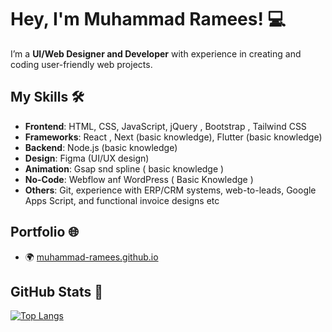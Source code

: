 # Hey, I'm Muhammad Ramees! 💻  

I’m a **UI/Web Designer and Developer** with experience in creating and coding user-friendly web projects.  

## My Skills 🛠️  

- **Frontend**: HTML, CSS, JavaScript, jQuery , Bootstrap , Tailwind CSS   
- **Frameworks**: React , Next (basic knowledge), Flutter (basic knowledge)
- **Backend**: Node.js (basic knowledge)  
- **Design**: Figma (UI/UX design)
- **Animation**: Gsap snd spline ( basic knowledge )
- **No-Code**: Webflow anf WordPress ( Basic Knowledge )
- **Others**: Git, experience with ERP/CRM systems, web-to-leads, Google Apps Script, and functional invoice designs etc
## Portfolio 🌐  

- 🌍 [muhammad-ramees.github.io](https://muhammad-ramees.github.io)  

## GitHub Stats 👀  

[![Top Langs](https://github-readme-stats.vercel.app/api/top-langs/?username=muhammad-ramees&layout=compact&theme=vision-friendly-dark)](https://github.com/muhammad-ramees/github-readme-stats)
